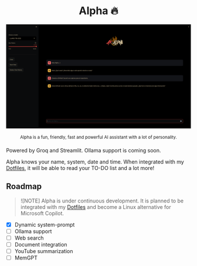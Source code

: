 <h1 align="center">Alpha 🔥</h1>

![Alpha](assets/screenshot.png)

<p align="center">
<sup>
Alpha is a fun, friendly, fast and powerful AI assistant with a lot of personality.
</sup>
</p>
Powered by Groq and Streamlit. Ollama support is coming soon.

Alpha knows your name, system, date and time. When integrated with my [Dotfiles](https://github.com/Axenide/Dotfiles), it will be able to read your TO-DO list and a lot more!

## Roadmap
> ![NOTE]
> Alpha is under continuous development. It is planned to be integrated with my [Dotfiles](https://github.com/Axenide/Dotfiles) and become a Linux alternative for Microsoft Copilot.

- [X] Dynamic system-prompt
- [ ] Ollama support
- [ ] Web search
- [ ] Document integration
- [ ] YouTube summarization
- [ ] MemGPT
